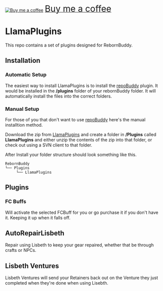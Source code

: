 <a class="bmc-button" target="_blank" href="https://www.buymeacoffee.com/soACz8y"><img src="https://cdn.buymeacoffee.com/buttons/bmc-new-btn-logo.svg" alt="Buy me a coffee"><span style="margin-left:5px;font-size:28px !important;">Buy me a coffee</span></a>

# LlamaPlugins
This repo contains a set of plugins designed for RebornBuddy.

## Installation

### Automatic Setup

The easiest way to install LlamaPlugins is to install the [repoBuddy](https://github.com/Zimgineering/repoBuddy) plugin. It would be installed in the **/plugins** folder of your rebornBuddy folder. It will automatically install the files into the correct folders.

### Manual Setup

For those of you that don't want to use [repoBuddy](https://github.com/Zimgineering/repoBuddy) here's the manual installtion method. 

Download the zip from [LlamaPlugins](https://github.com/nt153133/LlamaPlugins) and create a folder in **/Plugins** called **LlamaPlugins** and either unzip the contents of the zip into that folder, or check out using a SVN client to that folder.

After Install your folder structure should look something like this.
```
RebornBuddy
└── Plugins
     └── LlamaPlugins
```

## Plugins

### FC Buffs 
Will activate the selected FCBuff for you or go purchase it if you don't have it. Keeping it up when it falls off.

## AutoRepairLisbeth
Repair using Lisbeth to keep your gear repaired, whether that be through crafts or NPCs.

## Lisbeth Ventures
Lisbeth Ventures will send your Retainers back out on the Venture they just completed when they're done when using Lisebth. 
